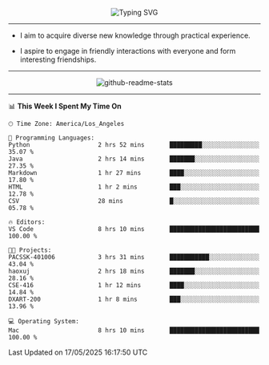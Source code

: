 <p align="center">
  <img src="https://readme-typing-svg.demolab.com?font=Fira+Code&weight=500&size=32&duration=2500&pause=1600&center=true&vCenter=true&random=false&width=1024&height=64&lines=Hi+there+%F0%9F%91%8B;I'm+delighted+you+could+make+it+here+%F0%9F%8E%89;I'm+Harry%2C+a+college+student+still+finding+my+way" alt="Typing SVG" />
</p>


---


- I aim to acquire diverse new knowledge through practical experience.

- I aspire to engage in friendly interactions with everyone and form interesting friendships.


---


<p align="center">
  <img src="https://github-readme-stats.vercel.app/api?username=Harry-Jing&show_icons=true" alt="github-readme-stats"/>
</p>


---

<!--START_SECTION:waka-->
📊 **This Week I Spent My Time On** 

```text
🕑︎ Time Zone: America/Los_Angeles

💬 Programming Languages: 
Python                   2 hrs 52 mins       █████████░░░░░░░░░░░░░░░░   35.07 % 
Java                     2 hrs 14 mins       ███████░░░░░░░░░░░░░░░░░░   27.35 % 
Markdown                 1 hr 27 mins        ████░░░░░░░░░░░░░░░░░░░░░   17.80 % 
HTML                     1 hr 2 mins         ███░░░░░░░░░░░░░░░░░░░░░░   12.78 % 
CSV                      28 mins             █░░░░░░░░░░░░░░░░░░░░░░░░   05.78 % 

🔥 Editors: 
VS Code                  8 hrs 10 mins       █████████████████████████   100.00 % 

🐱‍💻 Projects: 
PACSSK-401006            3 hrs 31 mins       ███████████░░░░░░░░░░░░░░   43.04 % 
haoxuj                   2 hrs 18 mins       ███████░░░░░░░░░░░░░░░░░░   28.16 % 
CSE-416                  1 hr 12 mins        ████░░░░░░░░░░░░░░░░░░░░░   14.84 % 
DXART-200                1 hr 8 mins         ███░░░░░░░░░░░░░░░░░░░░░░   13.96 % 

💻 Operating System: 
Mac                      8 hrs 10 mins       █████████████████████████   100.00 % 
```


 Last Updated on 17/05/2025 16:17:50 UTC
<!--END_SECTION:waka-->
